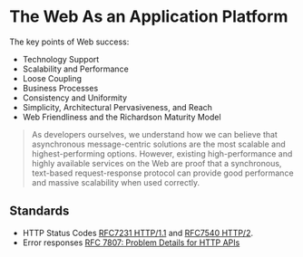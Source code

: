 # The Web As an Application Platform

The key points of Web success:

* Technology Support
* Scalability and Performance
* Loose Coupling
* Business Processes
* Consistency and Uniformity
* Simplicity, Architectural Pervasiveness, and Reach
* Web Friendliness and the Richardson Maturity Model

> As developers ourselves, we understand how we can believe that asynchronous message-centric solutions are the most scalable and highest-performing options.
However, existing high-performance and highly available services on the Web are proof that a synchronous, text-based request-response protocol can provide good performance and massive scalability when used correctly.

## Standards

* HTTP Status Codes [RFC7231 HTTP/1.1](https://tools.ietf.org/html/rfc7231) and [RFC7540 HTTP/2](https://tools.ietf.org/html/rfc7540).
* Error responses [RFC 7807: Problem Details for HTTP APIs](https://tools.ietf.org/html/rfc7807)